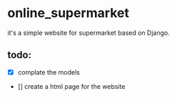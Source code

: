 # online_supermarket

it's a simple website for supermarket based on Django.

## todo:
- [x] complate the models
- [] create a html page for the website
